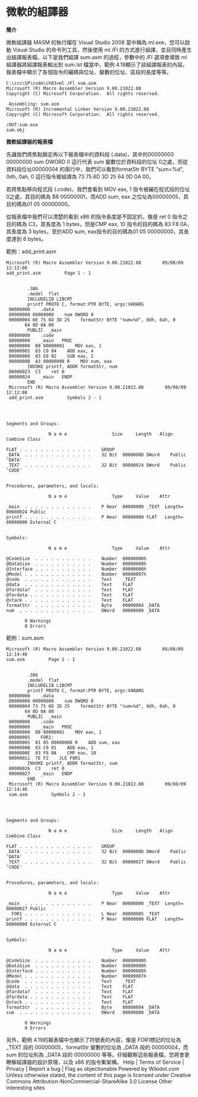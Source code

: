 
# 微軟的組譯器



**簡介**

微軟組譯器 MASM 的執行檔在 Visual Studio 2008 當中稱為 ml.exe，您可以啟動 Visual Studio 的命令列工具，然後使用 ml /Fl 的方式進行組譯，並且同時產生出組譯報表檔。以下是我們組譯 sum.asm 的過程，參數中的 /Fl 選項會導致 ml 組譯器將組譯報表輸出到 sum.lst 檔當中，範例 4.19顯示了該組譯報表的內容。報表檔中顯示了各個指令的編碼與位址、變數的位址、區段的長度等等。

    C:\ccc\SP\code\ch03>ml /Fl sum.asm
    Microsoft (R) Macro Assembler Version 9.00.21022.08
    Copyright (C) Microsoft Corporation.  All rights reserved.

     Assembling: sum.asm
    Microsoft (R) Incremental Linker Version 9.00.21022.08
    Copyright (C) Microsoft Corporation.  All rights reserved.

    /OUT:sum.exe
    sum.obj
**微軟組譯器的報表檔**

先讓我們將焦點鎖定再以下報表檔中的資料段 (.data)，其中的00000000 00000000 sum DWORD 0 這行代表 sum 變數位於資料段的位址 0之處，而從資料段位址00000004 的兩行中，我們可以看到formatStr BYTE "sum=%d", 0dh, 0ah, 0 這行指令被組譯為 73 75 6D 3D 25 64 0D 0A 00。

若將焦點移向程式段 (.code)，我們會看到 MOV eax, 1 指令被編在程式段的位址0之處，其目的碼為 B8 00000001，而ADD sum, eax 之位址為00000005，其目的碼為01 05 00000000。

從報表檔中我們可以清楚的看到 x86 的指令長度是不固定的，像是 ret 0 指令之目的碼為 C3，其長度為 1 bytes，但是CMP eax, 10 指令的目的碼為 83 F8 0A，其長度為 3 bytes，至於ADD sum, eax指令的目的碼為01 05 00000000，其長度達到 6 bytes。

範例：add_print.asm

    Microsoft (R) Macro Assembler Version 9.00.21022.08        09/08/09 12:12:08
    add_print.asm         Page 1 - 1


            .386
            .model  flat
            INCLUDELIB LIBCMT
            printf PROTO C, format:PTR BYTE, args:VARARG
     00000000    .data
     00000000 00000000    num DWORD 0
     00000004 6E 75 6D 3D 25    formatStr BYTE "num=%d", 0dh, 0ah, 0
           64 0D 0A 00
            PUBLIC  _main
     00000000    .code
     00000000    _main   PROC
     00000000  B8 00000001    MOV eax, 1
     00000005  83 C0 04    ADD eax, 4
     00000008  83 E8 02    SUB eax, 2
     0000000B  A3 00000000 R    MOV num, eax
            INVOKE printf, ADDR formatStr, num
     00000023  C3    ret 0
     00000024    _main   ENDP
            END
     Microsoft (R) Macro Assembler Version 9.00.21022.08        09/08/09 12:12:08
     add_print.asm         Symbols 2 - 1




    Segments and Groups:

                    N a m e                 Size     Length   Align   Combine Class

    FLAT . . . . . . . . . . . . . .    GROUP
    _DATA  . . . . . . . . . . . . .    32 Bit  0000000D DWord    Public  'DATA'    
    _TEXT  . . . . . . . . . . . . .    32 Bit  00000024 DWord    Public  'CODE'    


    Procedures, parameters, and locals:

                    N a m e                 Type     Value    Attr

    _main  . . . . . . . . . . . . .    P Near  00000000 _TEXT  Length= 00000024 Public
    printf . . . . . . . . . . . . .    P Near  00000000 FLAT   Length= 00000000 External C


    Symbols:

                    N a m e                 Type     Value    Attr

    @CodeSize  . . . . . . . . . . .    Number  00000000h   
    @DataSize  . . . . . . . . . . .    Number  00000000h   
    @Interface . . . . . . . . . . .    Number  00000000h   
    @Model . . . . . . . . . . . . .    Number  00000007h   
    @code  . . . . . . . . . . . . .    Text    _TEXT
    @data  . . . . . . . . . . . . .    Text    FLAT
    @fardata?  . . . . . . . . . . .    Text    FLAT
    @fardata . . . . . . . . . . . .    Text    FLAT
    @stack . . . . . . . . . . . . .    Text    FLAT
    formatStr  . . . . . . . . . . .    Byte    00000004 _DATA  
    num  . . . . . . . . . . . . . .    DWord   00000000 _DATA  

           0 Warnings
           0 Errors
範例：sum.asm

    Microsoft (R) Macro Assembler Version 9.00.21022.08        09/08/09 12:14:46
    sum.asm         Page 1 - 1


            .386
            .model  flat
            INCLUDELIB LIBCMT
            printf PROTO C, format:PTR BYTE, args:VARARG
     00000000    .data
     00000000 00000000    sum DWORD 0
     00000004 73 75 6D 3D 25    formatStr BYTE "sum=%d", 0dh, 0ah, 0
           64 0D 0A 00
            PUBLIC  _main
     00000000    .code
     00000000    _main   PROC
     00000000  B8 00000001    MOV eax, 1
     00000005    FOR1:
     00000005  01 05 00000000 R    ADD sum, eax
     0000000B  83 C0 01    ADD eax, 1
     0000000E  83 F8 0A    CMP eax, 10
     00000011  7E F2    JLE FOR1
            INVOKE printf, ADDR formatStr, sum
     00000026  C3    ret 0
     00000027    _main   ENDP
            END
     Microsoft (R) Macro Assembler Version 9.00.21022.08        09/08/09 12:14:46
     sum.asm         Symbols 2 - 1




    Segments and Groups:

                    N a m e                 Size     Length   Align   Combine Class

    FLAT . . . . . . . . . . . . . .    GROUP
    _DATA  . . . . . . . . . . . . .    32 Bit  0000000D DWord    Public  'DATA'    
    _TEXT  . . . . . . . . . . . . .    32 Bit  00000027 DWord    Public  'CODE'    


    Procedures, parameters, and locals:

                    N a m e                 Type     Value    Attr

    _main  . . . . . . . . . . . . .    P Near  00000000 _TEXT  Length= 00000027 Public
      FOR1 . . . . . . . . . . . . .    L Near  00000005 _TEXT  
    printf . . . . . . . . . . . . .    P Near  00000000 FLAT   Length= 00000000 External C


    Symbols:

                    N a m e                 Type     Value    Attr

    @CodeSize  . . . . . . . . . . .    Number  00000000h   
    @DataSize  . . . . . . . . . . .    Number  00000000h   
    @Interface . . . . . . . . . . .    Number  00000000h   
    @Model . . . . . . . . . . . . .    Number  00000007h   
    @code  . . . . . . . . . . . . .    Text    _TEXT
    @data  . . . . . . . . . . . . .    Text    FLAT
    @fardata?  . . . . . . . . . . .    Text    FLAT
    @fardata . . . . . . . . . . . .    Text    FLAT
    @stack . . . . . . . . . . . . .    Text    FLAT
    formatStr  . . . . . . . . . . .    Byte    00000004 _DATA  
    sum  . . . . . . . . . . . . . .    DWord   00000000 _DATA  

           0 Warnings
           0 Errors
另外，範例 4.19的報表檔中也顯示了符號表的內容，像是 FOR1標記的位址為 _TEXT 段的 00000005，formatStr 變數的位址為 _DATA 段的 00000004，而 sum 的位址則為 _DATA 段的 00000000 等等。仔細觀察這些報表檔，您將會更瞭解組譯器的設計原理，以及 x86 的指令集架構。 Help | Terms of Service | Privacy | Report a bug | Flag as objectionable Powered by Wikidot.com Unless otherwise stated, the content of this page is licensed under Creative Commons Attribution-NonCommercial-ShareAlike 3.0 License Other interesting sites